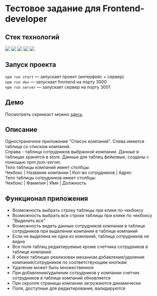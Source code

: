 # Тестовое задание для Frontend-developer

## Стек технологий
![](https://img.shields.io/badge/HTML5-E34F26?style=for-the-badge&logo=html5&logoColor=white)
![](https://img.shields.io/badge/CSS3-1572B6?style=for-the-badge&logo=css3&logoColor=white)
![](https://img.shields.io/badge/React-20232A?style=for-the-badge&logo=react&logoColor=61DAFB)
![](https://img.shields.io/badge/Redux-593D88?style=for-the-badge&logo=redux&logoColor=white)
![](https://img.shields.io/badge/-JSON--Server-blue?style=for-the-badge&logo)

## Запуск проекта
`npm run start` — запускает проект (интерфейс + сервер) <br />
`npm run dev` — запускает frontend на порту 3000 <br />
`npm run server` — запускает сервер на порту 3001

## Демо
Посмотреть скринкаст можно [здесь](https://youtu.be/y_Owbd5uXD4)

## Описание
Одностраничное приложение "Список компаний". Слева имеется таблица со списком компаний. <br />
Справа - таблица сотрудников выбранной компании. Данные в таблицах хранятся в store. Данные для таблиц  фейковые, созданы с помощью npm json-server. <br />
Тело таблицы компаний имеет столбцы: <br /> Чекбокс | Название компании | Кол-во сотрудников | Адрес <br />
Тело таблицы сотрудников имеет столбцы: <br /> Чекбокс | Фамилия | Имя | Должность

## Функционал приложения
* Возможность выбрать строку таблицы при клике по чекбоксу
* Возможность выбрать все строки таблицы при клике по чекбоксу "Выделить все"
* Возможность видеть данные сотрудников компании в таблице сотрудников при выделении компании в таблице компаний
* Если не выделена ни одна из компаний, таблица сотрудников не видна
* Все поля таблиц редактируемые кроме счетчика сотрудников в таблице компаний
* В обеих таблицах реализован механизм добавления/удаления компаний/сотрудников по соответствующим кнопкам
* Удаление может быть множественное
* При добавлении/удалении сотрудников у компании счетчик сотрудников в таблице компаний обновляется
* При скролле страницы компании загружаются динамически
* Поля, доступные для редактирования, валидируются
